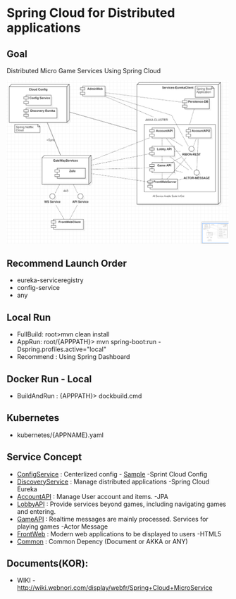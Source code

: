 # Spring Cloud for Distributed applications

## Goal
Distributed Micro Game Services Using Spring Cloud

![Alt text](library/doc-res/spring-cloud-arc.png)

## Recommend Launch Order
* eureka-serviceregistry
* config-service
* any

## Local Run
* FullBuild: root>mvn clean install
* AppRun: root/{APPPATH}> mvn spring-boot:run -Dspring.profiles.active="local"
* Recommend : Using Spring Dashboard

## Docker Run - Local
* BuildAndRun : {APPPATH}> dockbuild.cmd

## Kubernetes
* kubernetes/{APPNAME}.yaml

## Service Concept
* [ConfigService](config-service) : Centerlized config - [Sample](/library/config-sample) -Sprint Cloud Config
* [DiscoveryService](eureka-serviceregistry) : Manage distributed applications -Spring Cloud Eureka
* [AccountAPI](accountapi) : Manage User account and items. -JPA
* [LobbyAPI](lobbyapi) : Provide services beyond games, including navigating games and entering.
* [GameAPI](gameapi) : Realtime messages are mainly processed. Services for playing games -Actor Message
* [FrontWeb](front-web) : Modern web applications to be displayed to users -HTML5
* [Common](library) : Common Depency (Document or AKKA or ANY)


## Documents(KOR):
* WIKI - http://wiki.webnori.com/display/webfr/Spring+Cloud+MicroService




